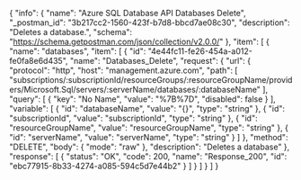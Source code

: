 {
  "info": {
    "name": "Azure SQL Database API Databases Delete",
    "_postman_id": "3b217cc2-1560-423f-b7d8-bbcd7ae08c30",
    "description": "Deletes a database.",
    "schema": "https://schema.getpostman.com/json/collection/v2.0.0/"
  },
  "item": [
    {
      "name": "databases",
      "item": [
        {
          "id": "4e44fc11-fe26-454a-a012-fe0fa8e6d435",
          "name": "Databases_Delete",
          "request": {
            "url": {
              "protocol": "http",
              "host": "management.azure.com",
              "path": [
                "subscriptions/:subscriptionId/resourceGroups/:resourceGroupName/providers/Microsoft.Sql/servers/:serverName/databases/:databaseName"
              ],
              "query": [
                {
                  "key": "No Name",
                  "value": "%7B%7D",
                  "disabled": false
                }
              ],
              "variable": [
                {
                  "id": "databaseName",
                  "value": "{}",
                  "type": "string"
                },
                {
                  "id": "subscriptionId",
                  "value": "subscriptionId",
                  "type": "string"
                },
                {
                  "id": "resourceGroupName",
                  "value": "resourceGroupName",
                  "type": "string"
                },
                {
                  "id": "serverName",
                  "value": "serverName",
                  "type": "string"
                }
              ]
            },
            "method": "DELETE",
            "body": {
              "mode": "raw"
            },
            "description": "Deletes a database"
          },
          "response": [
            {
              "status": "OK",
              "code": 200,
              "name": "Response_200",
              "id": "ebc77915-8b33-4274-a085-594c5d7e44b2"
            }
          ]
        }
      ]
    }
  ]
}